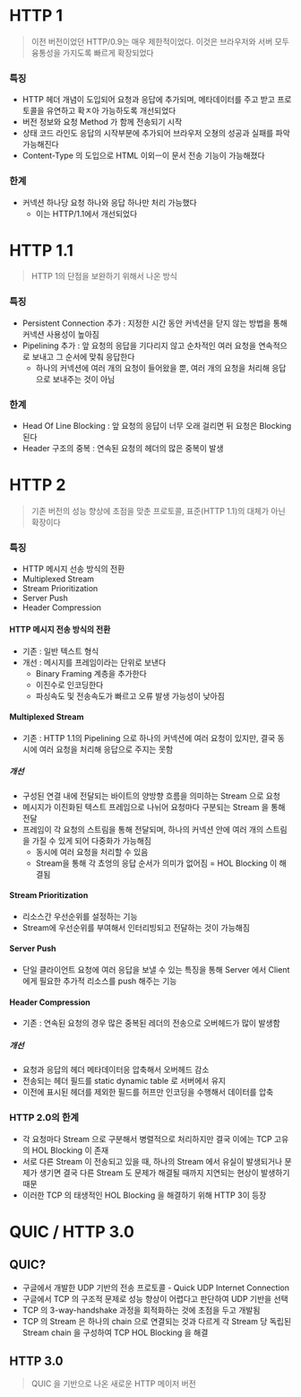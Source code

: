 # HTTP 1

> 이전 버전이었던 HTTP/0.9는 매우 제한적이었다. 이것은 브라우저와 서버 모두 융통성을 가지도록 빠르게 확장되었다

### 특징

* HTTP 헤더 개념이 도입되어 요청과 응답에 추가되며, 메타데이터를 주고 받고 프로토콜을 유연하고 확ㅈ아 가능하도록 개선되었다
* 버전 정보와 요청 Method 가 함께 전송되기 시작
* 상태 코드 라인도 응답의 시작부분에 추가되어 브라우저 오쳥의 성공과 실패를 파악 가능해진다
* Content-Type 의 도입으로 HTML 이외ㅡ이 문서 전송 기능이 가능해졌다

### 한계

* 커넥션 하나당 요청 하나와 응답 하나만 처리 가능했다
    * 이는 HTTP/1.1에서 개선되었다

# HTTP 1.1

> HTTP 1의 단점을 보완하기 위해서 나온 방식

### 특징

* Persistent Connection 추가 : 지정한 시간 동안 커넥션을 닫지 않는 방법을 통해 커넥션 사용성이 높아짐
* Pipelining 추가 : 앞 요청의 응답을 기다리지 않고 순차적인 여러 요청을 연속적으로 보내고 그 순서에 맞춰 응답한다
    * 하나의 커넥션에 여러 개의 요청이 들어왔을 뿐, 여러 개의 요청을 처리해 응답으로 보내주는 것이 아님

### 한계

* Head Of Line Blocking : 앞 요청의 응답이 너무 오래 걸리면 뒤 요청은 Blocking 된다
* Header 구조의 중복 : 연속된 요청의 헤더의 많은 중복이 발생

# HTTP 2

> 기존 버전의 성능 향상에 초점을 맞춘 프로토콜, 표준(HTTP 1.1)의 대체가 아닌 확장이다

### 특징

* HTTP 메시지 선송 방식의 전환
* Multiplexed Stream
* Stream Prioritization
* Server Push
* Header Compression

#### HTTP 메시지 전송 방식의 전환

* 기존 : 일반 텍스트 형식
* 개선 : 메시지를 프레임이라는 단위로 보낸다
    * Binary Framing 계층을 추가한다
    * 이진수로 인코딩한다
    * 파싱속도 및 전송속도가 빠르고 오류 발생 가능성이 낮아짐

#### Multiplexed Stream

* 기존 : HTTP 1.1의 Pipelining 으로 하나의 커넥션에 여러 요청이 있지만, 결국 동시에 여러 요청을 처리해 응답으로 주지는 못함

##### 개선

* 구성된 연결 내에 전달되는 바이트의 양방향 흐름을 의미하는 Stream 으로 요청
* 메시지가 이진화된 텍스트 프레임으로 나뉘어 요청마다 구분되는 Stream 을 통해 전달
* 프레임이 각 요청의 스트림을 통해 전달되며, 하나의 커넥션 안에 여러 개의 스트림을 가질 수 있게 되어 다중화가 가능해짐
    * 동시에 여러 요청을 처리할 수 있음
    * Stream을 통해 각 쵸엉의 응답 순서가 의미가 없어짐 = HOL Blocking 이 해결됨

#### Stream Prioritization

* 리소스간 우선순위를 설정하는 기능
* Stream에 우선순위를 부여해서 인터리빙되고 전달하는 것이 가능해짐

#### Server Push

* 단일 클라이언트 요청에 여러 응답을 보낼 수 있는 특징을 통해 Server 에서 Client 에게 필요한 추가적 리소스를 push 해주는 기능

#### Header Compression

* 기존 : 연속된 요청의 경우 많은 중복된 레더의 전송으로 오버헤드가 많이 발생함

##### 개선

* 요청과 응답의 헤더 메타데이터응 압축해서 오버헤드 감소
* 전송되는 헤더 필드를 static dynamic table 로 서버에서 유지
* 이전에 표시된 헤더를 제외한 필드를 허프만 인코딩을 수행해서 데이터를 압축

### HTTP 2.0의 한계

* 각 요청마다 Stream 으로 구분해서 병렬적으로 처리하지만 결국 이에는 TCP 고유의 HOL Blocking 이 존재
* 서로 다른 Stream 이 전송되고 있을 때, 하나의 Stream 에서 유실이 발생되거나 문제가 생기면 결국 다른 Stream 도 문제가 해결될 때까지 지연되는 현상이 발생하기 때문
* 이러한 TCP 의 태생적인 HOL Blocking 을 해결하기 위해 HTTP 3이 등장

# QUIC / HTTP 3.0

## QUIC?

* 구글에서 개발한 UDP 기반의 전송 프로토콜 - Quick UDP Internet Connection
* 구글에서 TCP 의 구조적 문제로 성능 향상이 어렵다고 판단하여 UDP 기반을 선택
* TCP 의 3-way-handshake 과정을 회적화하는 것에 초점을 두고 개발됨
* TCP 의 Stream 은 하나의 chain 으로 연결되는 것과 다르게 각 Stream 당 독립된 Stream chain 을 구성하여 TCP HOL Blocking 을 해결

## HTTP 3.0

> QUIC 을 기반으로 나온 새로운 HTTP 메이저 버전